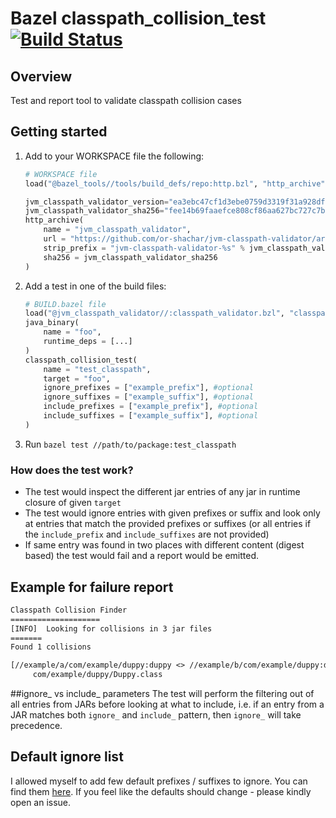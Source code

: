 # Bazel classpath_collision_test [![Build Status](https://api.cirrus-ci.com/github/or-shachar/jvm-classpath-validator.svg)](https://cirrus-ci.com/github/or-shachar/jvm-classpath-validator/master)


## Overview
Test and report tool to validate classpath collision cases

## Getting started
1. Add to your WORKSPACE file the following:
    ```python
    # WORKSPACE file
    load("@bazel_tools//tools/build_defs/repo:http.bzl", "http_archive")
    
    jvm_classpath_validator_version="ea3ebc47cf1d3ebe0759d3319f31a928df7f24a5" # update this as needed
    jvm_classpath_validator_sha256="fee14b69faaefce808cf86aa627bc727c7be91b40bdeda04052b1d980a45df8d" # update this as needed
    http_archive(
        name = "jvm_classpath_validator",
        url = "https://github.com/or-shachar/jvm-classpath-validator/archive/%s.tar.gz" % jvm_classpath_validator_version,
        strip_prefix = "jvm-classpath-validator-%s" % jvm_classpath_validator_version,
        sha256 = jvm_classpath_validator_sha256
    )
    ```
2. Add a test in one of the build files:
    ```python
    # BUILD.bazel file
    load("@jvm_classpath_validator//:classpath_validator.bzl", "classpath_collision_test")
    java_binary(
        name = "foo",
        runtime_deps = [...]
    )
    classpath_collision_test(
        name = "test_classpath",
        target = "foo",
        ignore_prefixes = ["example_prefix"], #optional
        ignore_suffixes = ["example_suffix"], #optional
        include_prefixes = ["example_prefix"], #optional
        include_suffixes = ["example_suffix"], #optional
    )
    ```
3. Run `bazel test //path/to/package:test_classpath`

### How does the test work?
* The test would inspect the different jar entries of any jar in runtime closure of given `target`
* The test would ignore entries with given prefixes or suffix and look only at entries that match the provided
prefixes or suffixes (or all entries if the `include_prefix` and `include_suffixes` are not provided)
* If same entry was found in two places with different content (digest based) the test would fail and a report would be emitted.


## Example for failure report
```txt
Classpath Collision Finder
====================
[INFO]	Looking for collisions in 3 jar files
=======
Found 1 collisions

[//example/a/com/example/duppy:duppy <> //example/b/com/example/duppy:duppy]:
	 com/example/duppy/Duppy.class

```

##ignore_ vs include_ parameters
The test will perform the filtering out of all entries from JARs before looking at what to include, i.e.
if an entry from a JAR matches both `ignore_` and `include_` pattern, then `ignore_` will take precedence.

## Default ignore list
I allowed myself to add few default prefixes / suffixes to ignore.
You can find them [here](https://github.com/or-shachar/jvm-classpath-validator/blob/master/src/main/com/bazelbuild/java/classpath/ClassPathValidator.java).
If you feel like the defaults should change - please kindly open an issue.

